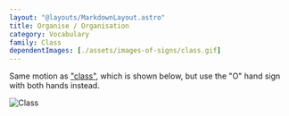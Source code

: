 ```yaml
---
layout: "@layouts/MarkdownLayout.astro"
title: Organise / Organisation
category: Vocabulary
family: Class
dependentImages: [./assets/images-of-signs/class.gif]
---
```


Same motion as ["class"](./class), which is shown below,
but use the "O" hand sign with both hands instead.

![Class](@signs/class.gif)
